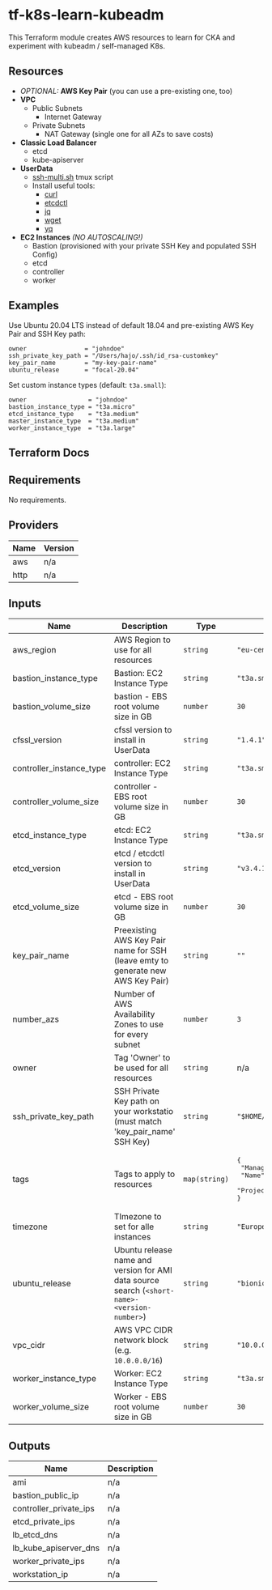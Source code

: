 # tf-k8s-learn-kubeadm

This Terraform module creates AWS resources to learn for CKA and experiment with kubeadm / self-managed K8s.

## Resources

* _OPTIONAL:_ **AWS Key Pair** (you can use a pre-existing one, too)
* **VPC**
  * Public Subnets
    * Internet Gateway
  * Private Subnets
    * NAT Gateway (single one for all AZs to save costs)
* **Classic Load Balancer**
  * etcd
  * kube-apiserver
* **UserData**
  * [ssh-multi.sh](https://gist.github.com/dmytro/3984680) tmux script
  * Install useful tools:
    * [curl](https://curl.se)
    * [etcdctl](https://github.com/etcd-io/etcd/tree/master/etcdctl)
    * [jq](https://stedolan.github.io/jq/)
    * [wget](https://www.gnu.org/software/wget/)
    * [yq](https://mikefarah.gitbook.io/yq/)
* **EC2 Instances** _(NO AUTOSCALING!)_
  * Bastion (provisioned with your private SSH Key and populated SSH Config)
  * etcd
  * controller
  * worker



## Examples

Use Ubuntu 20.04 LTS instead of default 18.04 and pre-existing AWS Key Pair and SSH Key path:
```hcl
owner                = "johndoe"
ssh_private_key_path = "/Users/hajo/.ssh/id_rsa-customkey"
key_pair_name        = "my-key-pair-name"
ubuntu_release       = "focal-20.04"
```

Set custom instance types (default: `t3a.small`):
````hcl
owner                 = "johndoe"
bastion_instance_type = "t3a.micro"
etcd_instance_type    = "t3a.medium"
master_instance_type  = "t3a.medium"
worker_instance_type  = "t3a.large"
````

## Terraform Docs
<!-- BEGINNING OF PRE-COMMIT-TERRAFORM DOCS HOOK -->
## Requirements

No requirements.

## Providers

| Name | Version |
|------|---------|
| aws | n/a |
| http | n/a |

## Inputs

| Name | Description | Type | Default | Required |
|------|-------------|------|---------|:--------:|
| aws\_region | AWS Region to use for all resources | `string` | `"eu-central-1"` | no |
| bastion\_instance\_type | Bastion: EC2 Instance Type | `string` | `"t3a.small"` | no |
| bastion\_volume\_size | bastion - EBS root volume size in GB | `number` | `30` | no |
| cfssl\_version | cfssl version to install in UserData | `string` | `"1.4.1"` | no |
| controller\_instance\_type | controller: EC2 Instance Type | `string` | `"t3a.small"` | no |
| controller\_volume\_size | controller - EBS root volume size in GB | `number` | `30` | no |
| etcd\_instance\_type | etcd: EC2 Instance Type | `string` | `"t3a.small"` | no |
| etcd\_version | etcd / etcdctl version to install in UserData | `string` | `"v3.4.13"` | no |
| etcd\_volume\_size | etcd - EBS root volume size in GB | `number` | `30` | no |
| key\_pair\_name | Preexisting AWS Key Pair name for SSH (leave emty to generate new AWS Key Pair) | `string` | `""` | no |
| number\_azs | Number of AWS Availability Zones to use for every subnet | `number` | `3` | no |
| owner | Tag 'Owner' to be used for all resources | `string` | n/a | yes |
| ssh\_private\_key\_path | SSH Private Key path on your workstatio (must match 'key\_pair\_name' SSH Key) | `string` | `"$HOME/.ssh/id_rsa"` | no |
| tags | Tags to apply to resources | `map(string)` | <pre>{<br>  "ManagedBy": "terraform",<br>  "Name": "cka-kubeadm",<br>  "Project": "cka-kubeadm"<br>}</pre> | no |
| timezone | TImezone to set for alle instances | `string` | `"Europe/Berlin"` | no |
| ubuntu\_release | Ubuntu release name and version for AMI data source search (`<short-name>-<version-number>`) | `string` | `"bionic-18.04"` | no |
| vpc\_cidr | AWS VPC CIDR network block (e.g. `10.0.0.0/16`) | `string` | `"10.0.0.0/16"` | no |
| worker\_instance\_type | Worker: EC2 Instance Type | `string` | `"t3a.small"` | no |
| worker\_volume\_size | Worker - EBS root volume size in GB | `number` | `30` | no |

## Outputs

| Name | Description |
|------|-------------|
| ami | n/a |
| bastion\_public\_ip | n/a |
| controller\_private\_ips | n/a |
| etcd\_private\_ips | n/a |
| lb\_etcd\_dns | n/a |
| lb\_kube\_apiserver\_dns | n/a |
| worker\_private\_ips | n/a |
| workstation\_ip | n/a |

<!-- END OF PRE-COMMIT-TERRAFORM DOCS HOOK -->
